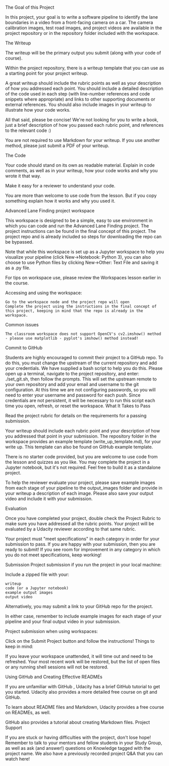 The Goal of this Project

In this project, your goal is to write a software pipeline to identify the lane boundaries in a video from a front-facing camera on a car.
The camera calibration images, test road images, and project videos are available in the project repository
or in the repository folder included with the workspace.

The Writeup

The writeup will be the primary output you submit (along with your code of course).

Within the project repository, there is a writeup template that you can use as a starting point for your project writeup.

A great writeup should include the rubric points as well as your description of how you addressed each point.
You should include a detailed description of the code used in each step (with line-number references and code snippets where appropriate)
and links to other supporting documents or external references.
You should also include images in your writeup to illustrate how your code works.

All that said, please be concise! We're not looking for you to write a book, just a brief description of how you passed each rubric point,
and references to the relevant code :)

You are not required to use Markdown for your writeup. If you use another method, please just submit a PDF of your writeup.

The Code

Your code should stand on its own as readable material. Explain in code comments, as well as in your writeup,
how your code works and why you wrote it that way.

Make it easy for a reviewer to understand your code.

You are more than welcome to use code from the lesson. But if you copy something explain how it works and why you used it.

Advanced Lane Finding project workspace

This workspace is designed to be a simple, easy to use environment in which you can code and run the Advanced Lane Finding project.
The project instructions can be found in the final concept of this project. The project repo and is already included so steps
for downloading the repo can be bypassed.

Note that while this workspace is set up as a Jupyter workspace to help you visualize your pipeline (click New->Notebook: Python 3),
you can also choose to use Python files by clicking New->Other: Text File and saving it as a .py file.

For tips on workspace use, please review the Workspaces lesson earlier in the course.

Accessing and using the workspace:

    Go to the workspace node and the project repo will open
    Complete the project using the instructions in the final concept of this project, keeping in mind that the repo is already in the workspace.

Common issues

    The classroom workspace does not support OpenCV's cv2.imshow() method - please use matplotlib - pyplot's imshow() method instead!

Commit to GitHub

Students are highly encouraged to commit their project to a GitHub repo. To do this, you must change the upstream of the current repository and add your credentials. We have supplied a bash script to help you do this. Please open up a terminal, navigate to the project repository, and enter: ./set_git.sh, then follow the prompts. This will set the upstream remote to your own repository and add your email and username to the git configuration. At this time we are not configuring passwords, so you will need to enter your username and password for each push. Since credentials are not persistent, it will be necessary to run this script each time you open, refresh, or reset the workspace.
What It Takes to Pass

Read the project rubric for details on the requirements for a passing submission.

Your writeup should include each rubric point and your description of how you addressed that point in your submission.
The repository folder in the workspace provides an example template (write_up_template.md),
for your write up. This template can also be found on GitHub example template.

There is no starter code provided, but you are welcome to use code from the lesson and quizzes as you like.
You may complete the project in a Jupyter notebook, but it's not required. Feel free to build it as a standalone project.

To help the reviewer evaluate your project, please save example images from each stage of your pipeline to the output_images folder and provide in your writeup a description of each image.
Please also save your output video and include it with your submission.

Evaluation

Once you have completed your project, double check the Project Rubric to make sure you have addressed all the rubric points.
Your project will be evaluated by a Udacity reviewer according to that same rubric.

Your project must "meet specifications" in each category in order for your submission to pass. If you are happy with your submission,
then you are ready to submit! If you see room for improvement in any category in which you do not meet specifications, keep working!

Submission
Project submission if you run the project in your local machine:

Include a zipped file with your:

    writeup
    code (or a Jupyter notebook)
    example output images
    output video

Alternatively, you may submit a link to your GitHub repo for the project.

In either case, remember to include example images for each stage of your pipeline and your final output video in your submission.

Project submission when using workspaces:

Click on the Submit Project button and follow the instructions!
Things to keep in mind:

If you leave your workspace unattended, it will time out and need to be refreshed.
Your most recent work will be restored, but the list of open files or any running shell sessions will not be restored.

Using GitHub and Creating Effective READMEs

If you are unfamiliar with GitHub , Udacity has a brief GitHub tutorial to get you started. Udacity also provides a more detailed free course on git and GitHub.

To learn about README files and Markdown, Udacity provides a free course on READMEs, as well.

GitHub also provides a tutorial about creating Markdown files.
Project Support

If you are stuck or having difficulties with the project, don't lose hope! Remember to talk to your mentors and fellow students in your Study Group, as well as ask (and answer!) questions on Knowledge tagged with the project name. We also have a previously recorded project Q&A that you can watch here!
